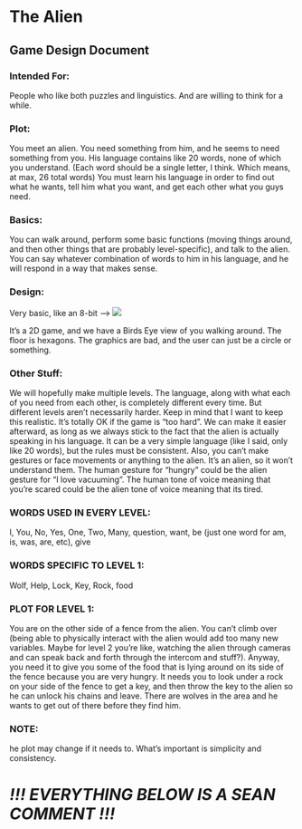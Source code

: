 # The Alien
## Game Design Document

### Intended For:
People who like both puzzles and linguistics. And are willing to think for a while.

### Plot:
You meet an alien. You need something from him, and he seems to need something from you. His language contains like 20 words, none of which you understand. (Each word should be a single letter, I think. Which means, at max, 26 total words) You must learn his language in order to find out what he wants, tell him what you want, and get each other what you guys need.

### Basics:
You can walk around, perform some basic functions (moving things around, and then other things that are probably level-specific), and talk to the alien. You can say whatever combination of words to him in his language, and he will respond in a way that makes sense.

### Design:
Very basic, like an 8-bit --> ![](https://github.com/sozalpasan1/The-Alien/blob/main/image1.png)

It’s a 2D game, and we have a Birds Eye view of you walking around. The floor is hexagons. The graphics are bad, and the user can just be a circle or something.

### Other Stuff:
We will hopefully make multiple levels. The language, along with what each of you need from each other, is completely different every time. But different levels aren’t necessarily harder. Keep in mind that I want to keep this realistic. It’s totally OK if the game is “too hard”. We can make it easier afterward, as long as we always stick to the fact that the alien is actually speaking in his language. It can be a very simple language (like I said, only like 20 words), but the rules must be consistent. Also, you can’t make gestures or face movements or anything to the alien. It’s an alien, so it won’t understand them. The human gesture for “hungry” could be the alien gesture for “I love vacuuming”. The human tone of voice meaning that you’re scared could be the alien tone of voice meaning that its tired.


### WORDS USED IN EVERY LEVEL:
I, You, No, Yes, One, Two, Many, question, want, be (just one word for am, is, was, are, etc), give



### WORDS SPECIFIC TO LEVEL 1:
Wolf, Help, Lock, Key, Rock, food



### PLOT FOR LEVEL 1:
You are on the other side of a fence from the alien. You can’t climb over (being able to physically interact with the alien would add too many new variables. Maybe for level 2 you’re like, watching the alien through cameras and can speak back and forth through the intercom and stuff?). Anyway, you need it to give you some of the food that is lying around on its side of the fence because you are very hungry. It needs you to look under a rock on your side of the fence to get a key, and then throw the key to the alien so he can unlock his chains and leave. There are wolves in the area and he wants to get out of there before they find him.



### NOTE:
he plot may change if it needs to. What’s important is simplicity and consistency.

# *!!! EVERYTHING BELOW IS A SEAN COMMENT !!!*
